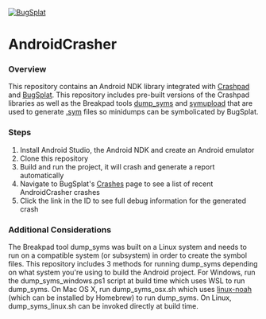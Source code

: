 [![BugSplat](https://s3.amazonaws.com/bugsplat-public/npm/header.png)](https://www.bugsplat.com)

# AndroidCrasher

### Overview
This repository contains an Android NDK library integrated with [Crashpad](https://chromium.googlesource.com/crashpad/crashpad/+/master/README.md) and [BugSplat](https://www.bugsplat.com). This repository includes pre-built versions of the Crashpad libraries as well as the Breakpad tools [dump_syms](https://github.com/google/breakpad/tree/master/src/tools/linux/dump_syms) and [symupload](https://github.com/google/breakpad/tree/master/src/tools/linux/symupload) that are used to generate [.sym](https://chromium.googlesource.com/breakpad/breakpad/+/master/docs/processor_design.md#symbol-files) files so minidumps can be symbolicated by BugSplat.

### Steps
1. Install Android Studio, the Android NDK and create an Android emulator
2. Clone this repository
3. Build and run the project, it will crash and generate a report automatically
4. Navigate to BugSplat's [Crashes](https://app.bugsplat.com/v2/crashes?database=Fred&c0=appName&f0=CONTAINS&v0=AndroidCrasher) page to see a list of recent AndroidCrasher crashes
5. Click the link in the ID to see full debug information for the generated crash

### Additional Considerations
The Breakpad tool dump_syms was built on a Linux system and needs to run on a compatible system (or subsystem) in order to create the symbol files. This repository includes 3 methods for running dump_syms depending on what system you're using to build the Android project. For Windows, run the dump_syms_windows.ps1 script at build time which uses WSL to run dump_syms. On Mac OS X, run dump_syms_osx.sh which uses [linux-noah](https://github.com/linux-noah/noah) (which can be installed by Homebrew) to run dump_syms. On Linux, dump_syms_linux.sh can be invoked directly at build time.
